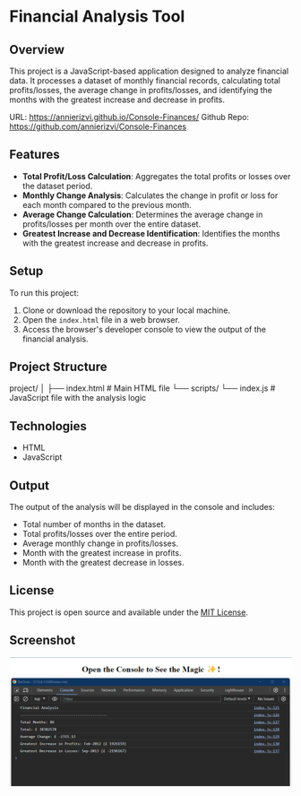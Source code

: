 # Financial Analysis Tool

## Overview

This project is a JavaScript-based application designed to analyze financial data. It processes a dataset of monthly financial records, calculating total profits/losses, the average change in profits/losses, and identifying the months with the greatest increase and decrease in profits.

URL: https://annierizvi.github.io/Console-Finances/
Github Repo: https://github.com/annierizvi/Console-Finances

## Features

- **Total Profit/Loss Calculation**: Aggregates the total profits or losses over the dataset period.
- **Monthly Change Analysis**: Calculates the change in profit or loss for each month compared to the previous month.
- **Average Change Calculation**: Determines the average change in profits/losses per month over the entire dataset.
- **Greatest Increase and Decrease Identification**: Identifies the months with the greatest increase and decrease in profits.

## Setup

To run this project:

1. Clone or download the repository to your local machine.
2. Open the `index.html` file in a web browser.
3. Access the browser's developer console to view the output of the financial analysis.

## Project Structure

project/
│
├── index.html # Main HTML file
└── scripts/
└── index.js # JavaScript file with the analysis logic

## Technologies

- HTML
- JavaScript

## Output

The output of the analysis will be displayed in the console and includes:

- Total number of months in the dataset.
- Total profits/losses over the entire period.
- Average monthly change in profits/losses.
- Month with the greatest increase in profits.
- Month with the greatest decrease in losses.

## License

This project is open source and available under the [MIT License](LICENSE).

## Screenshot

![screenshot of the console output ](image.png)
